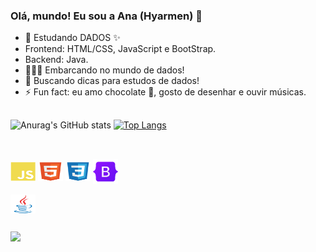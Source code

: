 ### Olá, mundo! Eu sou a Ana (Hyarmen) 👋


- 🌱 Estudando DADOS ✨
- Frontend: HTML/CSS, JavaScript e BootStrap.
- Backend: Java.
- 👨🏽‍💻 Embarcando no mundo de dados!
- 🤔 Buscando dicas para estudos de dados!
- ⚡ Fun fact: eu amo chocolate 🍫, gosto de desenhar e ouvir músicas.

##


![Anurag's GitHub stats](https://github-readme-stats.vercel.app/api?username=hyarmen&show_icons=true&theme=radical)
[![Top Langs](https://github-readme-stats.vercel.app/api/top-langs/?username=hyarmen&theme=radical)](https://github.com/anuraghazra/github-readme-stats)


##

<div style="display: inline_block"><br>
  <img align="center" alt="Hyar-Js" height="30" width="40" src="https://raw.githubusercontent.com/devicons/devicon/master/icons/javascript/javascript-plain.svg">
  <img align="center" alt="Hyar-HTML" height="30" width="40" src="https://raw.githubusercontent.com/devicons/devicon/master/icons/html5/html5-original.svg">
  <img align="center" alt="Hyar-CSS" height="30" width="40" src="https://raw.githubusercontent.com/devicons/devicon/master/icons/css3/css3-original.svg">
  <img align="center" alt="Hyar-BootStrap" height="40" width="40" src="https://raw.githubusercontent.com/devicons/devicon/master/icons/bootstrap/bootstrap-original.svg">
</div>

<div style="display: inline_block"><br>
  <img align="center" alt="Hyar-Java" height="30" width="40" src="https://raw.githubusercontent.com/devicons/devicon/master/icons/java/java-original.svg">
 </div>

##

  <a href="https://www.linkedin.com/in/anarosafernandes" target="_blank"><img src="https://img.shields.io/badge/-LinkedIn-%230077B5?style=for-the-badge&logo=linkedin&logoColor=white" target="_blank"></a> 
